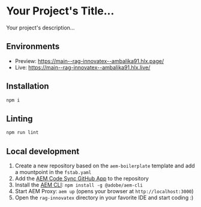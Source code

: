 # Your Project's Title...
Your project's description...

## Environments
- Preview: https://main--rag-innovatex--ambalika91.hlx.page/
- Live: https://main--rag-innovatex--ambalika91.hlx.live/

## Installation

```sh
npm i
```

## Linting

```sh
npm run lint
```

## Local development

1. Create a new repository based on the `aem-boilerplate` template and add a mountpoint in the `fstab.yaml`
1. Add the [AEM Code Sync GitHub App](https://github.com/apps/aem-code-sync) to the repository
1. Install the [AEM CLI](https://github.com/adobe/helix-cli): `npm install -g @adobe/aem-cli`
1. Start AEM Proxy: `aem up` (opens your browser at `http://localhost:3000`)
1. Open the `rag-innovatex` directory in your favorite IDE and start coding :)
